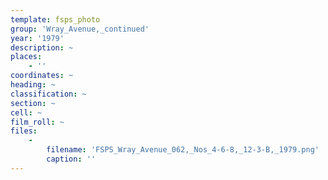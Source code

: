 ```yaml
---
template: fsps_photo
group: 'Wray_Avenue,_continued'
year: '1979'
description: ~
places:
    - ''
coordinates: ~
heading: ~
classification: ~
section: ~
cell: ~
film_roll: ~
files:
    -
        filename: 'FSPS_Wray_Avenue_062,_Nos_4-6-8,_12-3-B,_1979.png'
        caption: ''
---
```

